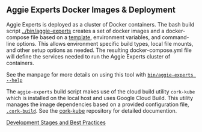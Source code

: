 ## Aggie Experts Docker Images & Deployment

Aggie Experts is deployed as a cluster of Docker containers. The bash build script [../bin/aggie-experts](../bin/aggie-experts) creates a set of docker images and a docker-compose file based on a [template](../docker-template.yaml), environment variables, and command-line options. This allows environment specific build types, local file mounts, and other setup options as needed. The resulting docker-compose.yml file will define the services needed to run the Aggie Experts cluster of containers.

See the manpage for more details on using this tool with [`bin/aggie-experts --help`](./aggie-experts-help.txt)

The `aggie-experts` build script makes use of the cloud build utility `cork-kube` which is installed on the local host and uses Google Cloud Build. This utility manages the image dependencies based on a provided configuration file, [`.cork-build`](../.cork-build). See the [cork-kube](https://github.com/ucd-library/cork-kube) repository for detailed documention.

[Development Stages and Best Practices](./ae-build-stages.org)

